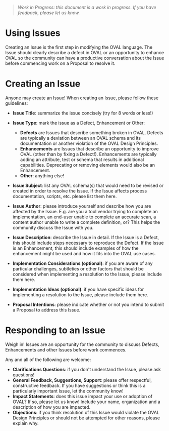 > _Work in Progress: this document is a work in progress. If you have feedback, please let us know._

# Using Issues 

Creating an Issue is the first step in modifying the OVAL language. The Issue should clearly describe a defect in OVAL or an opportunity to enhance OVAL so the community can have a productive conversation about the Issue before commencing work on a Proposal to resolve it.

# Creating an Issue

Anyone may create an Issue! When creating an Issue, please follow these guidelines:

- **Issue Title**: summarize the issue concisely (try for 8 words or less!)
- **Issue Type**: mark the issue as a Defect, Enhancement or Other:

  - **Defects** are Issues that describe something broken in OVAL. Defects are typically a deviation between an OVAL schema and its documentation or another violation of the OVAL Design Principles.
  - **Enhancements** are Issues that describe an opportunity to improve OVAL (other than by fixing a Defect!). Enhancements are typically adding an attribute, test or schema that results in additional capabilities. Deprecating or removing elements would also be an Enhancement.
  - **Other**: anything else!
  
- **Issue Subject**: list any OVAL schema(s) that would need to be revised or created in order to resolve the Issue. If the Issue affects process documentation, scripts, etc. please list them here.
- **Issue Author**: please introduce yourself and describe how you are affected by the Issue. E.g. are you a tool vendor trying to complete an implementation, an end-user unable to complete an accurate scan, a content author unable to write a complete definition, or? This helps the community discuss the Issue with you.
- **Issue Description**: describe the Issue in detail. If the Issue is a Defect, this should include steps necessary to reproduce the Defect. If the Issue is an Enhancement, this should include examples of how the enhancement might be used and how it fits into the OVAL use cases.
- **Implementation Considerations (optional)**: if you are aware of any particular challenges, subtleties or other factors that should be considered when implementing a resolution to the Issue, please include them here.
- **Implementation Ideas (optional)**: if you have specific ideas for implementing a resolution to the Issue, please include them here.
- **Proposal Intentions**: please indicate whether or not you intend to submit a Proposal to address this Issue.

# Responding to an Issue

Weigh in! Issues are an opportunity for the community to discuss Defects, Enhancements and other Issues before work commences. 

Any and all of the following are welcome:

- **Clarifications Questions**: if you don't understand the Issue, please ask questions!
- **General Feedback, Suggestions, Support**: please offer respectful, constructive feedback. If you have suggestions or think this is a particularly important Issue, let the community know!
- **Impact Statements**: does this issue impact your use or adoption of OVAL? If so, please let us know! Include your name, organization and a description of how you are impacted.
- **Objections**: if you think resolution of this Issue would violate the OVAL Design Principles or should not be attempted for other reasons, please explain why.
